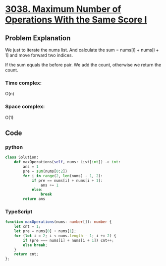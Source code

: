 # [3038. Maximum Number of Operations With the Same Score I](https://leetcode.cn/problems/maximum-number-of-operations-with-the-same-score-i/description/?envType=daily-question&envId=2024-06-07)



## Problem Explanation
We just to iterate the nums list. And calculate the sum = nums[i] + nums[i + 1] and move forward two indices.

If the sum equals the before pair. We add the count, otherwise we return the count.
### Time complex:
O(n)

### Space complex:
O(1)
## Code

### python
```python
class Solution:
    def maxOperations(self, nums: List[int]) -> int:
        ans = 1
        pre = sum(nums[0:2])
        for i in range(2, len(nums) - 1, 2):
            if pre == nums[i] + nums[i + 1]:
                ans += 1
            else:
                break
        return ans
```

### TypeScript
```TypeScript
function maxOperations(nums: number[]): number {
    let cnt = 1;
    let pre = nums[0] + nums[1];
    for (let i = 2; i < nums.length - 1; i += 2) {
        if (pre === nums[i] + nums[i + 1]) cnt++;
        else break;
    }
    return cnt;
};
```